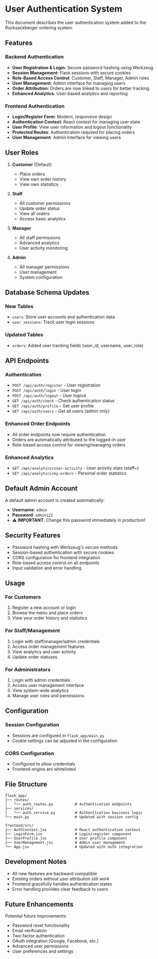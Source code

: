 # User Authentication System

This document describes the user authentication system added to the Rucksackberger ordering system.

## Features

### Backend Authentication
- **User Registration & Login**: Secure password hashing using Werkzeug
- **Session Management**: Flask sessions with secure cookies
- **Role-Based Access Control**: Customer, Staff, Manager, Admin roles
- **User Management**: Admin interface for managing users
- **Order Attribution**: Orders are now linked to users for better tracking
- **Enhanced Analytics**: User-based analytics and reporting

### Frontend Authentication
- **Login/Register Form**: Modern, responsive design
- **Authentication Context**: React context for managing user state
- **User Profile**: View user information and logout functionality
- **Protected Routes**: Authentication required for placing orders
- **User Management**: Admin interface for viewing users

## User Roles

1. **Customer** (Default)
   - Place orders
   - View own order history
   - View own statistics

2. **Staff**
   - All customer permissions
   - Update order status
   - View all orders
   - Access basic analytics

3. **Manager**
   - All staff permissions
   - Advanced analytics
   - User activity monitoring

4. **Admin**
   - All manager permissions
   - User management
   - System configuration

## Database Schema Updates

### New Tables
- `users`: Store user accounts and authentication data
- `user_sessions`: Track user login sessions

### Updated Tables
- `orders`: Added user tracking fields (user_id, username, user_role)

## API Endpoints

### Authentication
- `POST /api/auth/register` - User registration
- `POST /api/auth/login` - User login
- `POST /api/auth/logout` - User logout
- `GET /api/auth/check` - Check authentication status
- `GET /api/auth/profile` - Get user profile
- `GET /api/auth/users` - Get all users (admin only)

### Enhanced Order Endpoints
- All order endpoints now require authentication
- Orders are automatically attributed to the logged-in user
- Role-based access control for viewing/managing orders

### Enhanced Analytics
- `GET /api/analytics/user-activity` - User activity stats (staff+)
- `GET /api/analytics/my-orders` - Personal order statistics

## Default Admin Account

A default admin account is created automatically:
- **Username**: `admin`
- **Password**: `admin123`
- **⚠️ IMPORTANT**: Change this password immediately in production!

## Security Features

- Password hashing with Werkzeug's secure methods
- Session-based authentication with secure cookies
- CORS configuration for frontend integration
- Role-based access control on all endpoints
- Input validation and error handling

## Usage

### For Customers
1. Register a new account or login
2. Browse the menu and place orders
3. View your order history and statistics

### For Staff/Management
1. Login with staff/manager/admin credentials
2. Access order management features
3. View analytics and user activity
4. Update order statuses

### For Administrators
1. Login with admin credentials
2. Access user management interface
3. View system-wide analytics
4. Manage user roles and permissions

## Configuration

### Session Configuration
- Sessions are configured in `flask_app/main.py`
- Cookie settings can be adjusted in the configuration

### CORS Configuration
- Configured to allow credentials
- Frontend origins are whitelisted

## File Structure

```
flask_app/
├── routes/
│   └── auth_routes.py          # Authentication endpoints
├── services/
│   └── auth_service.py         # Authentication business logic
└── main.py                     # Updated with session config

frontend/src/
├── AuthContext.jsx             # React authentication context
├── LoginForm.jsx               # Login/register component
├── UserProfile.jsx             # User profile component
├── UserManagement.jsx          # Admin user management
└── App.jsx                     # Updated with auth integration
```

## Development Notes

- All new features are backward compatible
- Existing orders without user attribution still work
- Frontend gracefully handles authentication states
- Error handling provides clear feedback to users

## Future Enhancements

Potential future improvements:
- Password reset functionality
- Email verification
- Two-factor authentication
- OAuth integration (Google, Facebook, etc.)
- Advanced user permissions
- User preferences and settings
